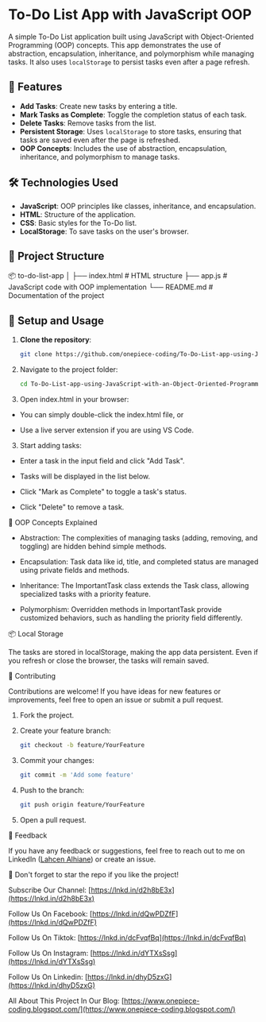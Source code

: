 # To-Do List App with JavaScript OOP

A simple To-Do List application built using JavaScript with Object-Oriented Programming (OOP) concepts. This app demonstrates the use of abstraction, encapsulation, inheritance, and polymorphism while managing tasks. It also uses `localStorage` to persist tasks even after a page refresh.

## 🚀 Features

- **Add Tasks**: Create new tasks by entering a title.
- **Mark Tasks as Complete**: Toggle the completion status of each task.
- **Delete Tasks**: Remove tasks from the list.
- **Persistent Storage**: Uses `localStorage` to store tasks, ensuring that tasks are saved even after the page is refreshed.
- **OOP Concepts**: Includes the use of abstraction, encapsulation, inheritance, and polymorphism to manage tasks.

## 🛠️ Technologies Used

- **JavaScript**: OOP principles like classes, inheritance, and encapsulation.
- **HTML**: Structure of the application.
- **CSS**: Basic styles for the To-Do list.
- **LocalStorage**: To save tasks on the user's browser.

## 📂 Project Structure

📦 to-do-list-app │ ├── index.html # HTML structure ├── app.js # JavaScript code with OOP implementation └── README.md # Documentation of the project

## 🔧 Setup and Usage

1. **Clone the repository**:
   
   ```bash
   git clone https://github.com/onepiece-coding/To-Do-List-app-using-JavaScript-with-an-Object-Oriented-Programming-OOP-approach.git
   
2. Navigate to the project folder:
   
   ```bash
   cd To-Do-List-app-using-JavaScript-with-an-Object-Oriented-Programming-OOP-approach

3. Open index.html in your browser:

- You can simply double-click the index.html file, or

- Use a live server extension if you are using VS Code.

3. Start adding tasks:

- Enter a task in the input field and click "Add Task".

- Tasks will be displayed in the list below.

- Click "Mark as Complete" to toggle a task's status.

- Click "Delete" to remove a task.

🧠 OOP Concepts Explained

- Abstraction: The complexities of managing tasks (adding, removing, and toggling) are hidden behind simple methods.

- Encapsulation: Task data like id, title, and completed status are managed using private fields and methods.

- Inheritance: The ImportantTask class extends the Task class, allowing specialized tasks with a priority feature.

- Polymorphism: Overridden methods in ImportantTask provide customized behaviors, such as handling the priority field differently.

📦 Local Storage

The tasks are stored in localStorage, making the app data persistent. Even if you refresh or close the browser, the tasks will remain saved.

🤝 Contributing

Contributions are welcome! If you have ideas for new features or improvements, feel free to open an issue or submit a pull request.

1. Fork the project.

2. Create your feature branch:

   ```bash
   git checkout -b feature/YourFeature

3. Commit your changes:

   ```bash
   git commit -m 'Add some feature'

4. Push to the branch:

   ```bash
   git push origin feature/YourFeature

5. Open a pull request.

💬 Feedback

If you have any feedback or suggestions, feel free to reach out to me on LinkedIn ([Lahcen Alhiane](https://www.linkedin.com/in/lahcen-alhiane-0799ba303/)) or create an issue.

🌟 Don't forget to star the repo if you like the project!

Subscribe Our Channel: [https://lnkd.in/d2h8bE3x](https://lnkd.in/d2h8bE3x)

Follow Us On Facebook: [https://lnkd.in/dQwPDZfF](https://lnkd.in/dQwPDZfF)

Follow Us On Tiktok: [https://lnkd.in/dcFvqfBq](https://lnkd.in/dcFvqfBq)

Follow Us On Instagram: [https://lnkd.in/dYTXsSsg](https://lnkd.in/dYTXsSsg)

Follow Us On Linkedin: [https://lnkd.in/dhyD5zxG](https://lnkd.in/dhyD5zxG)

All About This Project In Our Blog: [https://www.onepiece-coding.blogspot.com/](https://www.onepiece-coding.blogspot.com/)
